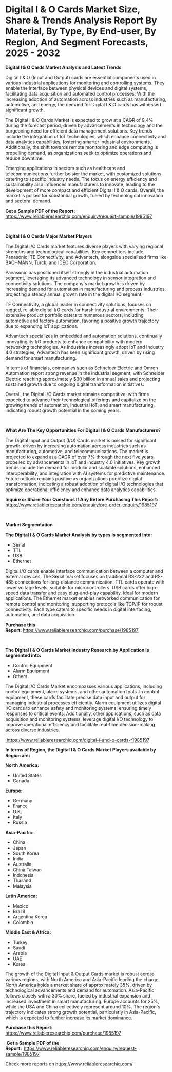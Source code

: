 <p><h1>Digital I & O Cards Market Size, Share & Trends Analysis Report By Material, By Type, By End-user, By Region, And Segment Forecasts, 2025 - 2032</h1></p><p><strong>Digital I & O Cards Market Analysis and Latest Trends</strong></p>
<p><p>Digital I & O (Input and Output) cards are essential components used in various industrial applications for monitoring and controlling systems. They enable the interface between physical devices and digital systems, facilitating data acquisition and automated control processes. With the increasing adoption of automation across industries such as manufacturing, automotive, and energy, the demand for Digital I & O cards has witnessed significant growth.</p><p>The Digital I & O Cards Market is expected to grow at a CAGR of 9.4% during the forecast period, driven by advancements in technology and the burgeoning need for efficient data management solutions. Key trends include the integration of IoT technologies, which enhance connectivity and data analytics capabilities, fostering smarter industrial environments. Additionally, the shift towards remote monitoring and edge computing is propelling demand, as organizations seek to optimize operations and reduce downtime. </p><p>Emerging applications in sectors such as healthcare and telecommunications further bolster the market, with customized solutions catering to specific industry needs. The focus on energy efficiency and sustainability also influences manufacturers to innovate, leading to the development of more compact and efficient Digital I & O cards. Overall, the market is poised for substantial growth, fueled by technological innovation and sectoral demand.</p></p>
<p><strong>Get a Sample PDF of the Report:&nbsp;</strong> <a href="https://www.reliableresearchiq.com/enquiry/request-sample/1985197?utm_campaign=2243&utm_medium=2&utm_source=Github&utm_content=ia&utm_term=13022025&utm_id=digital-i-o-cards">https://www.reliableresearchiq.com/enquiry/request-sample/1985197</a></p>
<p>&nbsp;</p>
<p><strong>Digital I & O Cards Major Market Players</strong></p>
<p><p>The Digital I/O Cards market features diverse players with varying regional strengths and technological capabilities. Key competitors include Panasonic, TE Connectivity, and Advantech, alongside specialized firms like BACHMANN, Turck, and IDEC Corporation. </p><p>Panasonic has positioned itself strongly in the industrial automation segment, leveraging its advanced technology in sensor integration and connectivity solutions. The company's market growth is driven by increasing demand for automation in manufacturing and process industries, projecting a steady annual growth rate in the digital I/O segment.</p><p>TE Connectivity, a global leader in connectivity solutions, focuses on rugged, reliable digital I/O cards for harsh industrial environments. Their extensive product portfolio caters to numerous sectors, including automotive and factory automation, favoring a positive growth trajectory due to expanding IoT applications.</p><p>Advantech specializes in embedded and automation solutions, continually innovating its I/O products to enhance compatibility with modern networking technologies. As industries increasingly adopt IoT and Industry 4.0 strategies, Advantech has seen significant growth, driven by rising demand for smart manufacturing.</p><p>In terms of financials, companies such as Schneider Electric and Omron Automation report strong revenue in the industrial segment, with Schneider Electric reaching approximately $30 billion in annual sales and projecting sustained growth due to ongoing digital transformation initiatives.</p><p>Overall, the Digital I/O Cards market remains competitive, with firms expected to advance their technological offerings and capitalize on the growing trends of automation, industrial IoT, and smart manufacturing, indicating robust growth potential in the coming years.</p></p>
<p>&nbsp;</p>
<p><strong>What Are The Key Opportunities For Digital I & O Cards Manufacturers?</strong></p>
<p><p>The Digital Input and Output (I/O) Cards market is poised for significant growth, driven by increasing automation across industries such as manufacturing, automotive, and telecommunications. The market is projected to expand at a CAGR of over 7% through the next five years, propelled by advancements in IoT and industry 4.0 initiatives. Key growth trends include the demand for modular and scalable solutions, enhanced interoperability, and integration with AI systems for predictive maintenance. Future outlook remains positive as organizations prioritize digital transformation, indicating a robust adoption of digital I/O technologies that optimize operational efficiency and enhance data analytics capabilities.</p></p>
<p><strong>Inquire or Share Your Questions If Any Before Purchasing This Report:</strong> <a href="https://www.reliableresearchiq.com/enquiry/pre-order-enquiry/1985197?utm_campaign=2243&utm_medium=2&utm_source=Github&utm_content=ia&utm_term=13022025&utm_id=digital-i-o-cards">https://www.reliableresearchiq.com/enquiry/pre-order-enquiry/1985197</a></p>
<p>&nbsp;</p>
<p><strong>Market Segmentation</strong></p>
<p><strong>The Digital I & O Cards Market Analysis by types is segmented into:</strong></p>
<p><ul><li>Serial</li><li>TTL</li><li>USB</li><li>Ethernet</li></ul></p>
<p><p>Digital I/O cards enable interface communication between a computer and external devices. The Serial market focuses on traditional RS-232 and RS-485 connections for long-distance communication. TTL cards operate with lower voltage levels, suitable for microcontrollers. USB cards offer high-speed data transfer and easy plug-and-play capability, ideal for modern applications. The Ethernet market enables networked communication for remote control and monitoring, supporting protocols like TCP/IP for robust connectivity. Each type caters to specific needs in digital interfacing, automation, and data acquisition.</p></p>
<p><strong>Purchase this Report:&nbsp;</strong><a href="https://www.reliableresearchiq.com/purchase/1985197?utm_campaign=2243&utm_medium=2&utm_source=Github&utm_content=ia&utm_term=13022025&utm_id=digital-i-o-cards">https://www.reliableresearchiq.com/purchase/1985197</a></p>
<p>&nbsp;</p>
<p><strong>The Digital I & O Cards Market Industry Research by Application is segmented into:</strong></p>
<p><ul><li>Control Equipment</li><li>Alarm Equipment</li><li>Others</li></ul></p>
<p><p>The Digital I/O Cards Market encompasses various applications, including control equipment, alarm systems, and other automation tools. In control equipment, these cards facilitate precise data input and output for managing industrial processes efficiently. Alarm equipment utilizes digital I/O cards to enhance safety and monitoring systems, ensuring timely responses to critical events. Additionally, other applications, such as data acquisition and monitoring systems, leverage digital I/O technology to improve operational efficiency and facilitate real-time decision-making across diverse industries.</p></p>
<p><a href="https://www.reliableresearchiq.com/digital-i-and-o-cards-r1985197?utm_campaign=2243&utm_medium=2&utm_source=Github&utm_content=ia&utm_term=13022025&utm_id=digital-i-o-cards">&nbsp;https://www.reliableresearchiq.com/digital-i-and-o-cards-r1985197</a></p>
<p><strong>In terms of Region, the Digital I & O Cards Market Players available by Region are:</strong></p>
<p>
    <p> <strong> North America: </strong>
        <ul>
            <li>United States</li>
            <li>Canada</li>
        </ul>
        </p> 
    <p> <strong> Europe: </strong>
        <ul>
            <li>Germany</li>
            <li>France</li>
            <li>U.K.</li>
            <li>Italy</li>
            <li>Russia</li>
        </ul>
        </p> 
    <p> <strong> Asia-Pacific: </strong>
        <ul>
            <li>China</li>
            <li>Japan</li>
            <li>South Korea</li>
            <li>India</li>
            <li>Australia</li>
            <li>China Taiwan</li>
            <li>Indonesia</li>
            <li>Thailand</li>
            <li>Malaysia</li>
        </ul>
        </p> 
    <p> <strong> Latin America: </strong>
        <ul>
            <li>Mexico</li>
            <li>Brazil</li>
            <li>Argentina Korea</li>
            <li>Colombia</li>
        </ul>
        </p> 
    <p> <strong> Middle East & Africa: </strong>
        <ul>
            <li>Turkey</li>
            <li>Saudi</li>
            <li>Arabia</li>
            <li>UAE</li>
            <li>Korea</li>
        </ul>
    </p>
    </p>
<p><p>The growth of the Digital Input & Output Cards market is robust across various regions, with North America and Asia-Pacific leading the charge. North America holds a market share of approximately 35%, driven by technological advancements and demand for automation. Asia-Pacific follows closely with a 30% share, fueled by industrial expansion and increased investment in smart manufacturing. Europe accounts for 25%, while the USA and China collectively represent around 10%. The region's trajectory indicates strong growth potential, particularly in Asia-Pacific, which is expected to further increase its market dominance.</p></p>
<p><strong>Purchase this Report: </strong><a href="https://www.reliableresearchiq.com/purchase/1985197?utm_campaign=2243&utm_medium=2&utm_source=Github&utm_content=ia&utm_term=13022025&utm_id=digital-i-o-cards">https://www.reliableresearchiq.com/purchase/1985197</a></p>
<p>&nbsp;<strong>Get a Sample PDF of the Report:&nbsp;&nbsp;</strong><a href="https://www.reliableresearchiq.com/enquiry/request-sample/1985197?utm_campaign=2243&utm_medium=2&utm_source=Github&utm_content=ia&utm_term=13022025&utm_id=digital-i-o-cards">https://www.reliableresearchiq.com/enquiry/request-sample/1985197</a></p>
<p><strong></strong></p>
<p>Check more reports on <a href="https://www.reliableresearchiq.com/?utm_campaign=2243&utm_medium=2&utm_source=Github&utm_content=ia&utm_term=13022025&utm_id=digital-i-o-cards">https://www.reliableresearchiq.com/</a></p>